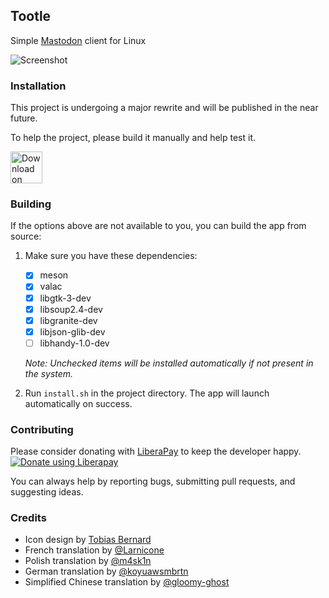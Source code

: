 ## Tootle
Simple [Mastodon](https://github.com/tootsuite/mastodon) client for Linux

![Screenshot](https://raw.githubusercontent.com/bleakgrey/tootle/master/data/screenshot.png)


### Installation
This project is undergoing a major rewrite and will be published in the near future.

To help the project, please build it manually and help test it.

<a href='https://flathub.org/apps/details/com.github.bleakgrey.tootle'><img height='51' alt='Download on Flathub' src='https://flathub.org/assets/badges/flathub-badge-en.png'/></a>


### Building
If the options above are not available to you, you can build the app from source:

1. Make sure you have these dependencies:
    - [x] meson
    - [x] valac
    - [x] libgtk-3-dev
    - [x] libsoup2.4-dev
    - [x] libgranite-dev
    - [x] libjson-glib-dev
    - [ ] libhandy-1.0-dev

    *Note: Unchecked items will be installed automatically if not present in the system.*

2. Run `install.sh` in the project directory. The app will launch automatically on success.


### Contributing
Please consider donating with [LiberaPay](https://liberapay.com/bleakgrey/) to keep the developer happy.
<a href="https://liberapay.com/bleakgrey/donate"><img alt="Donate using Liberapay" src="https://liberapay.com/assets/widgets/donate.svg"></a>

You can always help by reporting bugs, submitting pull requests, and suggesting ideas. 


### Credits
* Icon design by [Tobias Bernard](https://github.com/bertob)
* French translation by [@Larnicone](https://github.com/Larnicone)
* Polish translation by [@m4sk1n](https://github.com/m4sk1n)
* German translation by [@koyuawsmbrtn](https://github.com/koyuawsmbrtn)
* Simplified Chinese translation by [@gloomy-ghost](https://github.com/gloomy-ghost)


